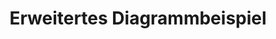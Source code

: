 ---
layout: article
title: Erweitertes Diagrammbeispiel
description: 
  - Dieses Template zeigt Ihnen verschiedene Möglichkeiten die Sie mit dem erweiterten Diagramm haben. 
lang: de
weight: 100
isDraft: false
ref: Advanced_Charts_Example
category:
  - Demonstration
  - Beispiel
  - Charts
  - Diagramm
image: Advanced_Charts_Example_DE.png
image_thumbnail: Advanced_Charts_Example_DE_thumbnail.png
download: Advanced_Charts_Example_DE.pbmx
overview_description:
overview_benefits:
overview_data_sources:
---